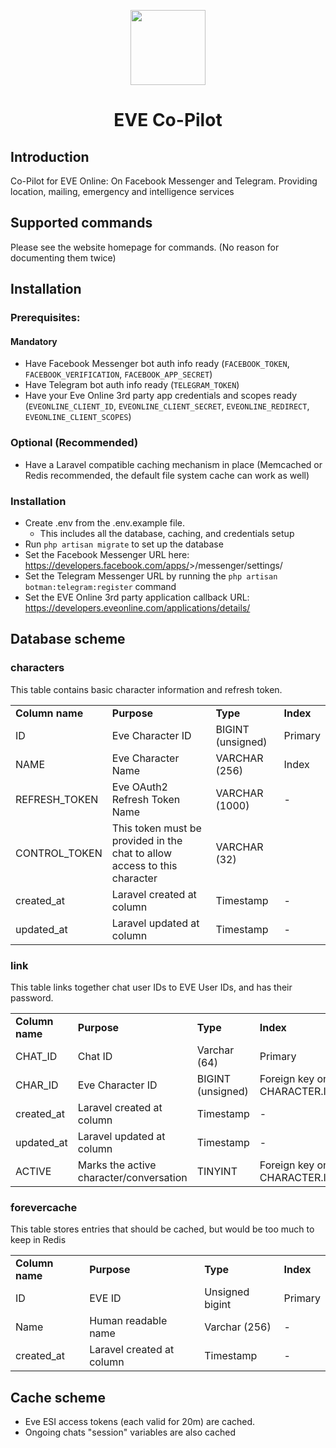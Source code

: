 <p align="center"><img height="120"  src="https://co-pilot.eve-nt.uk/images/logo-color.png"></p>
<h1 align="center">EVE Co-Pilot</h1>

## Introduction

Co-Pilot for EVE Online: On Facebook Messenger and Telegram. Providing location, mailing, emergency and intelligence services

## Supported commands

Please see the website homepage for commands. (No reason for documenting them twice)

## Installation

### Prerequisites:

#### Mandatory
- Have Facebook Messenger bot auth info ready (`FACEBOOK_TOKEN`, `FACEBOOK_VERIFICATION`, `FACEBOOK_APP_SECRET`)
- Have Telegram bot auth info ready (`TELEGRAM_TOKEN`)
- Have your Eve Online 3rd party app credentials and scopes ready (`EVEONLINE_CLIENT_ID`, `EVEONLINE_CLIENT_SECRET`, `EVEONLINE_REDIRECT`, `EVEONLINE_CLIENT_SCOPES`) 

### Optional (Recommended)
- Have a Laravel compatible caching mechanism in place (Memcached or Redis recommended, the default file system cache can work as well)

### Installation

- Create .env from the .env.example file. 
    - This includes all the database, caching, and credentials setup 
- Run `php artisan migrate` to set up the database
- Set the Facebook Messenger URL here: https://developers.facebook.com/apps/<your facebook app id>>/messenger/settings/
- Set the Telegram Messenger URL by running the `php artisan botman:telegram:register` command  
- Set the EVE Online 3rd party application callback URL: https://developers.eveonline.com/applications/details/<your eve online app id>

## Database scheme

### characters
This table contains basic character information and refresh token.
<table>
    <tr>
        <td><b>Column name</b></td>
        <td><b>Purpose</b></td>
        <td><b>Type</b></td>
        <td><b>Index</b></td>
    </tr>
    <tr>
        <td>ID</td>
        <td>Eve Character ID</td>
        <td>BIGINT (unsigned)</td>
        <td>Primary</td>
    </tr>
    <tr>
        <td>NAME</td>
        <td>Eve Character Name</td>
        <td>VARCHAR (256)</td>
        <td>Index</td>
    </tr>
    <tr>
        <td>REFRESH_TOKEN</td>
        <td>Eve OAuth2 Refresh Token Name</td>
        <td>VARCHAR (1000)</td>
        <td>-</td>
    </tr>
    <tr>
        <td>CONTROL_TOKEN</td>
        <td>This token must be provided in the chat to allow access to this character</td>
        <td>VARCHAR (32)</td>
        <td></td>
    </tr>
    <tr>
        <td>created_at</td>
        <td>Laravel created at column</td>
        <td>Timestamp</td>
        <td>-</td>
    </tr>
    <tr>
        <td>updated_at</td>
        <td>Laravel updated at column</td>
        <td>Timestamp</td>
        <td>-</td>
    </tr>
</table>

### link
This table links together chat user IDs to EVE User IDs, and has their password. 

<table>
    <tr>
        <td><b>Column name</b></td>
        <td><b>Purpose</b></td>
        <td><b>Type</b></td>
        <td><b>Index</b></td>
    </tr>
    <tr>
        <td>CHAT_ID</td>
        <td>Chat ID</td>
        <td>Varchar (64)</td>
        <td>Primary</td>
    </tr>
    <tr>
        <td>CHAR_ID</td>
        <td>Eve Character ID</td>
        <td>BIGINT (unsigned)</td>
        <td>Foreign key on CHARACTER.ID</td>
    </tr>
    <tr>
        <td>created_at</td>
        <td>Laravel created at column</td>
        <td>Timestamp</td>
        <td>-</td>
    </tr>
    <tr>
        <td>updated_at</td>
        <td>Laravel updated at column</td>
        <td>Timestamp</td>
        <td>-</td>
    </tr>
    <tr>
        <td>ACTIVE</td>
        <td>Marks the active character/conversation</td>
        <td>TINYINT</td>
        <td>Foreign key on CHARACTER.ID</td>
    </tr>
</table>

### forevercache
This table stores entries that should be cached, but would be too much to keep in Redis 

<table>
    <tr>
        <td><b>Column name</b></td>
        <td><b>Purpose</b></td>
        <td><b>Type</b></td>
        <td><b>Index</b></td>
    </tr>
    <tr>
        <td>ID</td>
        <td>EVE ID</td>
        <td>Unsigned bigint</td>
        <td>Primary</td>
    </tr>
    <tr>
        <td>Name</td>
        <td>Human readable name</td>
        <td>Varchar (256)</td>
        <td>-</td>
    </tr>
    <tr>
        <td>created_at</td>
        <td>Laravel created at column</td>
        <td>Timestamp</td>
        <td>-</td>
    </tr>
</table>

## Cache scheme
- Eve ESI access tokens (each valid for 20m) are cached.
- Ongoing chats "session" variables are also cached 